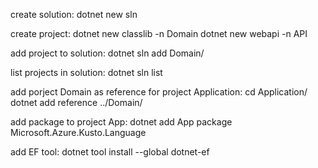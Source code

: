 create solution: dotnet new sln

create project: dotnet new classlib -n Domain          dotnet new webapi -n API

add project to solution: dotnet sln add Domain/

list projects in solution: dotnet sln list

add porject Domain as reference for project Application: cd Application/      dotnet add reference ../Domain/

add package to project App: dotnet add App package Microsoft.Azure.Kusto.Language

add EF tool: dotnet tool install --global dotnet-ef